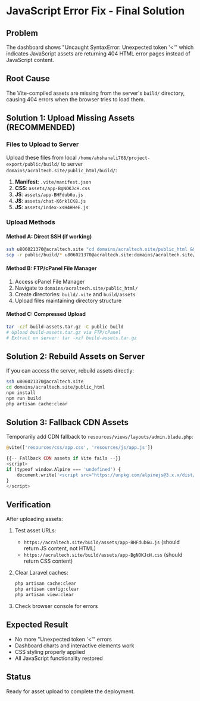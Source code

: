 # JavaScript Error Fix - Final Solution

## Problem
The dashboard shows "Uncaught SyntaxError: Unexpected token '<'" which indicates JavaScript assets are returning 404 HTML error pages instead of JavaScript content.

## Root Cause
The Vite-compiled assets are missing from the server's `build/` directory, causing 404 errors when the browser tries to load them.

## Solution 1: Upload Missing Assets (RECOMMENDED)

### Files to Upload to Server
Upload these files from local `/home/ahshanali768/project-export/public/build/` to server `domains/acraltech.site/public_html/build/`:

1. **Manifest**: `.vite/manifest.json`
2. **CSS**: `assets/app-BgNOKJcH.css` 
3. **JS**: `assets/app-BHFdub6u.js`
4. **JS**: `assets/chat-K6rklCK8.js`
5. **JS**: `assets/index-xsH4HHeE.js`

### Upload Methods

#### Method A: Direct SSH (if working)
```bash
ssh u806021370@acraltech.site "cd domains/acraltech.site/public_html && mkdir -p build/.vite build/assets"
scp -r public/build/* u806021370@acraltech.site:domains/acraltech.site/public_html/build/
```

#### Method B: FTP/cPanel File Manager
1. Access cPanel File Manager
2. Navigate to `domains/acraltech.site/public_html/`
3. Create directories: `build/.vite` and `build/assets`
4. Upload files maintaining directory structure

#### Method C: Compressed Upload
```bash
tar -czf build-assets.tar.gz -C public build
# Upload build-assets.tar.gz via FTP/cPanel
# Extract on server: tar -xzf build-assets.tar.gz
```

## Solution 2: Rebuild Assets on Server

If you can access the server, rebuild assets directly:

```bash
ssh u806021370@acraltech.site
cd domains/acraltech.site/public_html
npm install
npm run build
php artisan cache:clear
```

## Solution 3: Fallback CDN Assets

Temporarily add CDN fallback to `resources/views/layouts/admin.blade.php`:

```php
@vite(['resources/css/app.css', 'resources/js/app.js'])

{{-- Fallback CDN assets if Vite fails --}}
<script>
if (typeof window.Alpine === 'undefined') {
    document.write('<script src="https://unpkg.com/alpinejs@3.x.x/dist/cdn.min.js" defer><\/script>');
}
</script>
```

## Verification

After uploading assets:

1. Test asset URLs:
   - `https://acraltech.site/build/assets/app-BHFdub6u.js` (should return JS content, not HTML)
   - `https://acraltech.site/build/assets/app-BgNOKJcH.css` (should return CSS content)

2. Clear Laravel caches:
   ```bash
   php artisan cache:clear
   php artisan config:clear
   php artisan view:clear
   ```

3. Check browser console for errors

## Expected Result
- No more "Unexpected token '<'" errors
- Dashboard charts and interactive elements work
- CSS styling properly applied
- All JavaScript functionality restored

## Status
Ready for asset upload to complete the deployment.
